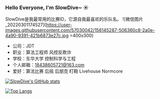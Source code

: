 ### Hello Everyone, I'm SlowDive~ ☀️ 
SlowDive是我最常用的比赛ID，它源自我最喜欢的乐队名。 ![微信图片_20220301174527](https://user-images.githubusercontent.com/57030042/156145287-506360c8-2a0e-4a90-9391-421b6873e27c.jpg =400x300)
- 公司：JDT 
- 职业：算法工程师 风控反欺诈
- 学校：东华大学 控制科学与工程
- 个人邮箱：18438605721@163.com
- 爱好：算法比赛 后摇 后朋克 盯鞋 Livehouse Normcore

<!--
**qkx1998/qkx1998** is a ✨ _special_ ✨ repository because its `README.md` (this file) appears on your GitHub profile.
-->
 
[![SlowDive's GitHub stats](https://github-readme-stats.vercel.app/api?username=SlowDive&count_private=true&show_icons=true&theme=maroongold)](https://github.com/anuraghazra/github-readme-stats)

[![Top Langs](https://github-readme-stats.vercel.app/api/top-langs/?username=SlowDive&layout=compact)](https://github.com/anuraghazra/github-readme-stats)


